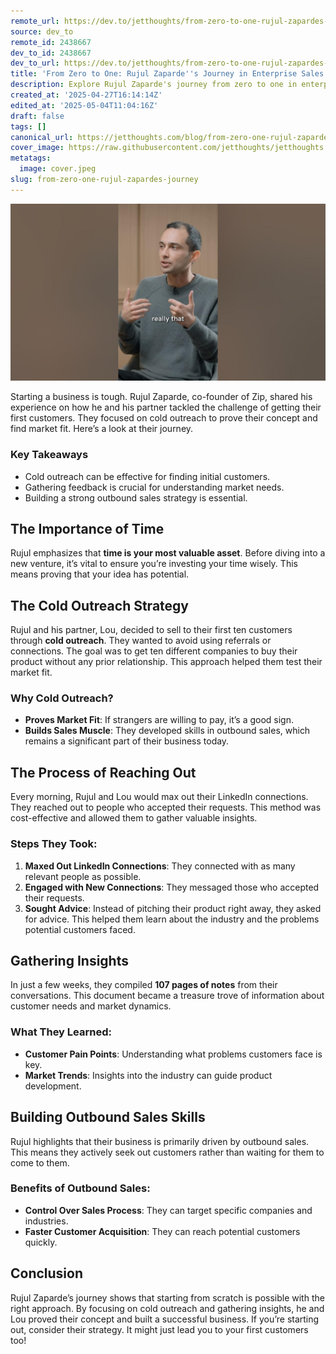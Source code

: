 ```yaml
---
remote_url: https://dev.to/jetthoughts/from-zero-to-one-rujul-zapardes-journey-in-enterprise-sales-1c8m
source: dev_to
remote_id: 2438667
dev_to_id: 2438667
dev_to_url: https://dev.to/jetthoughts/from-zero-to-one-rujul-zapardes-journey-in-enterprise-sales-1c8m
title: 'From Zero to One: Rujul Zaparde''s Journey in Enterprise Sales'
description: Explore Rujul Zaparde's journey from zero to one in enterprise sales. Learn how cold outreach and gathering insights helped him and his partner secure their first customers.
created_at: '2025-04-27T16:14:14Z'
edited_at: '2025-05-04T11:04:16Z'
draft: false
tags: []
canonical_url: https://jetthoughts.com/blog/from-zero-one-rujul-zapardes-journey/
cover_image: https://raw.githubusercontent.com/jetthoughts/jetthoughts.github.io/master/content/blog/from-zero-one-rujul-zapardes-journey/cover.jpeg
metatags:
  image: cover.jpeg
slug: from-zero-one-rujul-zapardes-journey
---
```

[![From Zero to One: Rujul Zaparde's Journey in Enterprise Sales](file_0.jpg)](https://www.youtube.com/watch?v=wfyNj_hH5zQ)

Starting a business is tough. Rujul Zaparde, co-founder of Zip, shared his experience on how he and his partner tackled the challenge of getting their first customers. They focused on cold outreach to prove their concept and find market fit. Here’s a look at their journey.

### Key Takeaways

*   Cold outreach can be effective for finding initial customers.
*   Gathering feedback is crucial for understanding market needs.
*   Building a strong outbound sales strategy is essential.

## The Importance of Time

Rujul emphasizes that **time is your most valuable asset**. Before diving into a new venture, it’s vital to ensure you’re investing your time wisely. This means proving that your idea has potential.

## The Cold Outreach Strategy

Rujul and his partner, Lou, decided to sell to their first ten customers through **cold outreach**. They wanted to avoid using referrals or connections. The goal was to get ten different companies to buy their product without any prior relationship. This approach helped them test their market fit.

### Why Cold Outreach?

*   **Proves Market Fit**: If strangers are willing to pay, it’s a good sign.
*   **Builds Sales Muscle**: They developed skills in outbound sales, which remains a significant part of their business today.

## The Process of Reaching Out

Every morning, Rujul and Lou would max out their LinkedIn connections. They reached out to people who accepted their requests. This method was cost-effective and allowed them to gather valuable insights.

### Steps They Took:

1.  **Maxed Out LinkedIn Connections**: They connected with as many relevant people as possible.
2.  **Engaged with New Connections**: They messaged those who accepted their requests.
3.  **Sought Advice**: Instead of pitching their product right away, they asked for advice. This helped them learn about the industry and the problems potential customers faced.

## Gathering Insights

In just a few weeks, they compiled **107 pages of notes** from their conversations. This document became a treasure trove of information about customer needs and market dynamics.

### What They Learned:

*   **Customer Pain Points**: Understanding what problems customers face is key.
*   **Market Trends**: Insights into the industry can guide product development.

## Building Outbound Sales Skills

Rujul highlights that their business is primarily driven by outbound sales. This means they actively seek out customers rather than waiting for them to come to them.

### Benefits of Outbound Sales:

*   **Control Over Sales Process**: They can target specific companies and industries.
*   **Faster Customer Acquisition**: They can reach potential customers quickly.

## Conclusion

Rujul Zaparde’s journey shows that starting from scratch is possible with the right approach. By focusing on cold outreach and gathering insights, he and Lou proved their concept and built a successful business. If you’re starting out, consider their strategy. It might just lead you to your first customers too!